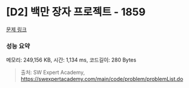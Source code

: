# [D2] 백만 장자 프로젝트 - 1859 

[문제 링크](https://swexpertacademy.com/main/code/problem/problemDetail.do?contestProbId=AV5LrsUaDxcDFAXc) 

### 성능 요약

메모리: 249,156 KB, 시간: 1,134 ms, 코드길이: 280 Bytes



> 출처: SW Expert Academy, https://swexpertacademy.com/main/code/problem/problemList.do